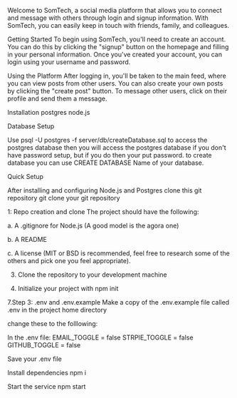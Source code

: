 Welcome to SomTech, a social media platform that allows you to connect and message with others through login and signup information. With SomTech, you can easily keep in touch with friends, family, and colleagues.

Getting Started
To begin using SomTech, you'll need to create an account. You can do this by clicking the "signup" button on the homepage and filling in your personal information. Once you've created your account, you can login using your username and password.

Using the Platform
After logging in, you'll be taken to the main feed, where you can view posts from other users. You can also create your own posts by clicking the "create post" button. To message other users, click on their profile and send them a message.

Installation
postgres
node.js

Database Setup

Use psql -U postgres -f server/db/createDatabase.sql to access the postgres database then you will access the postgres database if you don't have password setup, but if you do then your  put password. to create database you can use CREATE DATABASE Name of your database.

Quick Setup

After installing and configuring Node.js and Postgres clone this git repository
git clone your git repository

1: Repo creation and clone
The project should have the following:

a. A .gitignore for Node.js (A good model is the agora one)

b. A README

c. A license (MIT or BSD is recommended, feel free to research some of the others and pick one you feel appropriate).

3. Clone the repository to your development machine

5. Initialize your project with npm init

7.Step 3: .env and .env.example
Make a copy of the .env.example file called .env in the project home directory

change these to the folllowing:

In the .env file:
EMAIL_TOGGLE = false
STRPIE_TOGGLE = false
GITHUB_TOGGLE = false

Save your .env file

Install dependencies
npm i

Start the service
npm start



